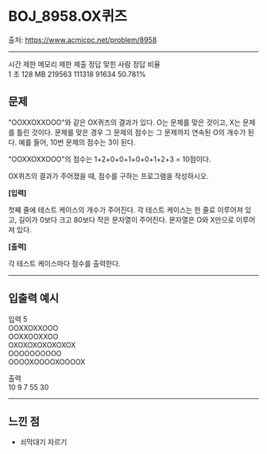 # BOJ_8958.OX퀴즈

출처: https://www.acmicpc.net/problem/8958

---
시간 제한	메모리 제한	제출	정답	맞힌 사람	정답 비율  
1 초	128 MB	219563	111318	91634	50.781%

## 문제

"OOXXOXXOOO"와 같은 OX퀴즈의 결과가 있다. O는 문제를 맞은 것이고, X는 문제를 틀린 것이다. 문제를 맞은 경우 그 문제의 점수는 그 문제까지 연속된 O의 개수가 된다. 예를 들어, 10번 문제의 점수는 3이 된다.

"OOXXOXXOOO"의 점수는 1+2+0+0+1+0+0+1+2+3 = 10점이다.

OX퀴즈의 결과가 주어졌을 때, 점수를 구하는 프로그램을 작성하시오.
<!-- <center>

![문제](./assets/문제.gif)

</center> -->


**[입력]**

첫째 줄에 테스트 케이스의 개수가 주어진다. 각 테스트 케이스는 한 줄로 이루어져 있고, 길이가 0보다 크고 80보다 작은 문자열이 주어진다. 문자열은 O와 X만으로 이루어져 있다.

**[출력]**

각 테스트 케이스마다 점수를 출력한다.
 
---

## 입출력 예시

입력
5  
OOXXOXXOOO  
OOXXOOXXOO  
OXOXOXOXOXOXOX  
OOOOOOOOOO  
OOOOXOOOOXOOOOX  
 
출력  
10
9
7
55
30

     

---
## 느낀 점

- 쇠막대기 자르기
